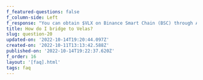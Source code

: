 ```yaml
---
f_featured-questions: false
f_column-side: Left
f_response: "You can obtain $VLX on Binance Smart Chain (BSC) through AMMs like PancakeSwap, but how do you get it to Velas Chain? You will need to use a bridge to get your tokens inside Velas Chain. Bridging (nto be confused with swapping) is moving a token from one chain to another.\_Because the transactions occurs in 2 chains, this could take 10min ~ 24 hours, depending on the traffic."
title: How do I bridge to Velas?
slug: question-20
updated-on: '2022-10-14T19:20:44.097Z'
created-on: '2022-10-11T13:13:42.588Z'
published-on: '2022-10-14T19:22:37.620Z'
f_order: 16
layout: '[faq].html'
tags: faq
---
```



